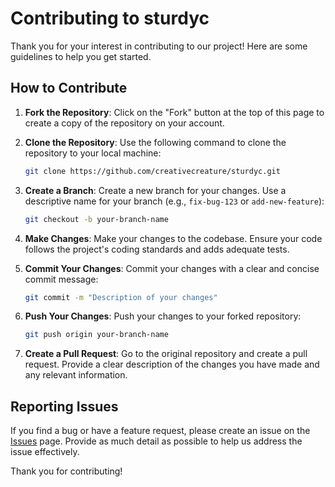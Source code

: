 # Contributing to sturdyc

Thank you for your interest in contributing to our project! Here are some
guidelines to help you get started.

## How to Contribute

1. **Fork the Repository**: Click on the "Fork" button at the top of this page
   to create a copy of the repository on your account.

2. **Clone the Repository**: Use the following command to clone the repository
   to your local machine:
    ```sh
    git clone https://github.com/creativecreature/sturdyc.git
    ```

3. **Create a Branch**: Create a new branch for your changes. Use a descriptive
   name for your branch (e.g., `fix-bug-123` or `add-new-feature`):
    ```sh
    git checkout -b your-branch-name
    ```

4. **Make Changes**: Make your changes to the codebase. Ensure your code
   follows the project's coding standards and adds adequate tests.

5. **Commit Your Changes**: Commit your changes with a clear and concise commit
   message:
    ```sh
    git commit -m "Description of your changes"
    ```

6. **Push Your Changes**: Push your changes to your forked repository:
    ```sh
    git push origin your-branch-name
    ```

7. **Create a Pull Request**: Go to the original repository and create a pull
   request. Provide a clear description of the changes you have made and any
   relevant information.


## Reporting Issues

If you find a bug or have a feature request, please create an issue on the
[Issues](https://github.com/creativecreature/sturdyc/issues) page. Provide as
much detail as possible to help us address the issue effectively.

Thank you for contributing!
